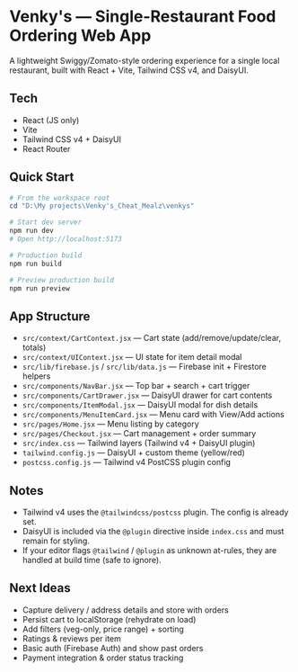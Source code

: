 # Venky's — Single-Restaurant Food Ordering Web App

A lightweight Swiggy/Zomato-style ordering experience for a single local restaurant, built with React + Vite, Tailwind CSS v4, and DaisyUI.

## Tech
- React (JS only)
- Vite
- Tailwind CSS v4 + DaisyUI
- React Router

## Quick Start

```powershell
# From the workspace root
cd "D:\My projects\Venky's_Cheat_Mealz\venkys"

# Start dev server
npm run dev
# Open http://localhost:5173

# Production build
npm run build

# Preview production build
npm run preview
```

## App Structure
- `src/context/CartContext.jsx` — Cart state (add/remove/update/clear, totals)
- `src/context/UIContext.jsx` — UI state for item detail modal
- `src/lib/firebase.js` / `src/lib/data.js` — Firebase init + Firestore helpers
- `src/components/NavBar.jsx` — Top bar + search + cart trigger
- `src/components/CartDrawer.jsx` — DaisyUI drawer for cart contents
- `src/components/ItemModal.jsx` — DaisyUI modal for dish details
- `src/components/MenuItemCard.jsx` — Menu card with View/Add actions
- `src/pages/Home.jsx` — Menu listing by category
- `src/pages/Checkout.jsx` — Cart management + order summary
- `src/index.css` — Tailwind layers (Tailwind v4 + DaisyUI plugin)
- `tailwind.config.js` — DaisyUI + custom theme (yellow/red)
- `postcss.config.js` — Tailwind v4 PostCSS plugin config

## Notes
- Tailwind v4 uses the `@tailwindcss/postcss` plugin. The config is already set.
- DaisyUI is included via the `@plugin` directive inside `index.css` and must remain for styling.
- If your editor flags `@tailwind` / `@plugin` as unknown at-rules, they are handled at build time (safe to ignore).

## Next Ideas
- Capture delivery / address details and store with orders
- Persist cart to localStorage (rehydrate on load)
- Add filters (veg-only, price range) + sorting
- Ratings & reviews per item
- Basic auth (Firebase Auth) and show past orders
- Payment integration & order status tracking
